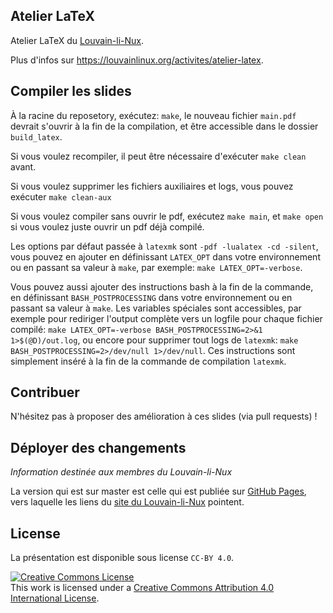 Atelier LaTeX
----------

Atelier LaTeX du [Louvain-li-Nux](https://louvainlinux.org).

Plus d'infos sur <https://louvainlinux.org/activites/atelier-latex>.

## Compiler les slides

À la racine du reposetory, exécutez: `make`, le nouveau fichier `main.pdf` devrait s'ouvrir à la fin de la compilation, et être accessible dans le dossier `build_latex`.

Si vous voulez recompiler, il peut être nécessaire d'exécuter `make clean` avant.

Si vous voulez supprimer les fichiers auxiliaires et logs, vous pouvez exécuter `make clean-aux`

Si vous voulez compiler sans ouvrir le pdf, exécutez `make main`, et `make open` si vous voulez juste ouvrir un pdf déjà compilé.

Les options par défaut passée à `latexmk` sont `-pdf -lualatex -cd -silent`, vous pouvez en ajouter en définissant `LATEX_OPT` dans votre environnement ou en passant sa valeur à `make`, par exemple: `make LATEX_OPT=-verbose`.

Vous pouvez aussi ajouter des instructions bash à la fin de la commande, en définissant `BASH_POSTPROCESSING` dans votre environnement ou en passant sa valeur à `make`. Les variables spéciales sont accessibles, par exemple pour rediriger l'output complète vers un logfile pour chaque fichier compilé: `make LATEX_OPT=-verbose BASH_POSTPROCESSING=2>&1 1>$(@D)/out.log`, ou encore pour supprimer tout logs de `latexmk`: `make BASH_POSTPROCESSING=2>/dev/null 1>/dev/null`. Ces instructions sont simplement inséré à la fin de la commande de compilation `latexmk`.

## Contribuer

N'hésitez pas à proposer des amélioration à ces slides (via pull requests) !

## Déployer des changements

*Information destinée aux membres du Louvain-li-Nux*

La version qui est sur master est celle qui est publiée sur [GitHub Pages](https://louvainlinux.github.io/atelier-latex/build_latex/main.pdf), vers laquelle les liens du [site du Louvain-li-Nux](https://louvainlinux.org) pointent.

## License

La présentation est disponible sous license `CC-BY 4.0`.

<a rel="license" href="http://creativecommons.org/licenses/by/4.0/">
<img alt="Creative Commons License" style="border-width:0" src="https://i.creativecommons.org/l/by/4.0/88x31.png" /></a>
<br />This work is licensed under a
<a rel="license" href="http://creativecommons.org/licenses/by/4.0/">Creative Commons Attribution 4.0 International License</a>.


